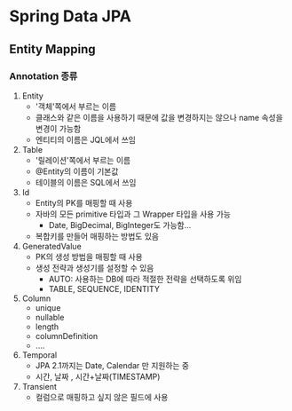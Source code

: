 # Spring Data JPA

## Entity Mapping
### Annotation 종류
1. Entity
   - '객체'쪽에서 부르는 이름
   - 클래스와 같은 이름을 사용하기 때문에 값을 변경하지는 않으나 name 속성을 변경이 가능함
   - 엔티티의 이름은 JQL에서 쓰임
2. Table
    - '릴레이션'쪽에서 부르는 이름
    - @Entity의 이름이 기본값
    - 테이블의 이름은 SQL에서 쓰임
3. Id
    - Entity의 PK를 매핑할 때 사용
    - 자바의 모든 primitive 타입과 그 Wrapper 타입을 사용 가능
        - Date, BigDecimal, BigInteger도 가능함...
    - 복합키를 만들어 매핑하는 방법도 있음
4. GeneratedValue
    - PK의 생성 방법을 매핑할 때 사용
    - 생성 전략과 생성기를 설정할 수 있음
        - AUTO: 사용하는 DB에 따라 적절한 전략을 선택하도록 위임
        - TABLE, SEQUENCE, IDENTITY
5. Column
    - unique
    - nullable
    - length
    - columnDefinition
    - ....
6. Temporal
    - JPA 2.1까지는 Date, Calendar 만 지원하는 중
    - 시간, 날짜 , 시간+날짜(TIMESTAMP)
7. Transient
    - 컬럼으로 매핑하고 싶지 않은 필드에 사용
    
